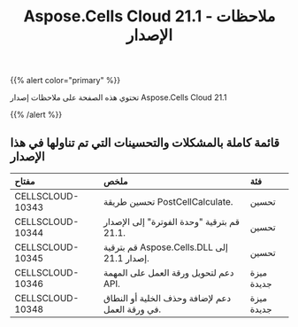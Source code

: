 ﻿---
title: Aspose.Cells Cloud 21.1 - ملاحظات الإصدار
second_title: Aspose.Cells Cloud Documen
type: docs
url: /ar/aspose-cells-cloud-21-1-release-notes/
description: Aspose.Cells Cloud يدعم Excel لإنشاء وتحويل ودمج وتقسيم وحماية وتشغيل الكائن الداخلي وما إلى ذلك
weight: 80
---
{{% alert color="primary" %}} 

تحتوي هذه الصفحة على ملاحظات إصدار Aspose.Cells Cloud 21.1

{{% /alert %}} 
## **قائمة كاملة بالمشكلات والتحسينات التي تم تناولها في هذا الإصدار**

|**مفتاح**|**ملخص**|**فئة**|
|:- |:- |:- |
|CELLSCLOUD-10343 |تحسين طريقة PostCellCalculate.| تحسين|
|CELLSCLOUD-10344 |قم بترقية "وحدة الفوترة" إلى الإصدار 21.1.| تحسين|
|CELLSCLOUD-10345 |قم بترقية Aspose.Cells.DLL إلى إصدار 21.1.| تحسين|
|CELLSCLOUD-10346 |دعم لتحويل ورقة العمل على المهمة API.|ميزة جديدة|
|CELLSCLOUD-10348 |دعم لإضافة وحذف الخلية أو النطاق في ورقة العمل.|ميزة جديدة|
